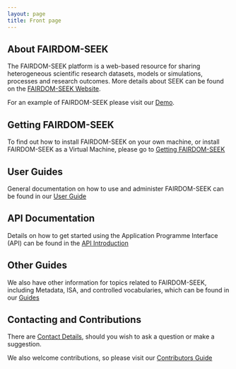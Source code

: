 ```yaml
---
layout: page
title: Front page
---
```


## About FAIRDOM-SEEK

The FAIRDOM-SEEK platform is a web-based resource for sharing heterogeneous scientific research datasets, 
models or simulations, processes and research outcomes. More details about SEEK can be found on the [FAIRDOM-SEEK Website](https://seek4science.org).

For an example of FAIRDOM-SEEK please visit our [Demo](http://demo.seek4science.org).

## Getting FAIRDOM-SEEK

To find out how to install FAIRDOM-SEEK on your own machine, or install FAIRDOM-SEEK as a Virtual Machine, please go to [Getting FAIRDOM-SEEK](get-seek.html)

## User Guides

General documentation on how to use and administer FAIRDOM-SEEK can be found in our [User Guide](help/user-guide/index.html)

## API Documentation

Details on how to get started using the Application Programme Interface (API) can be found in the [API Introduction](/help/user-guide/api.html) 

## Other Guides

We also have other information for topics related to FAIRDOM-SEEK, including Metadata, ISA, and controlled vocabularies, which can be found
in our [Guides](help/index.html)

## Contacting and Contributions

There are [Contact Details](/contacting-us.html), should you wish to ask a question or make a suggestion.

We also welcome contributions, so please visit our [Contributors Guide](/contributing.html)
